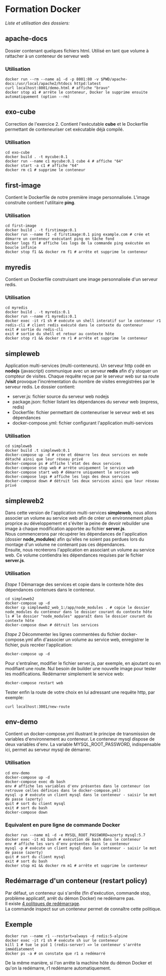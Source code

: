 # Formation Docker

_Liste et utilisation des dossiers:_

## apache-docs
Dossier contenant quelques fichiers html. Utilisé en tant que volume à rattacher à un conteneur de serveur web
### Utilisation
```
docker run --rm --name a1 -d -p 8001:80 -v $PWD/apache-docs:/usr/local/apache2/htdocs httpd:latest
curl localhost:8001/demo.html # affiche "bravo"
docker stop a1 # arrête le conteneur, Docker le supprime ensuite automatiquement (option --rm)
```

## exo-cube
Correction de l'exercice 2. Contient l'exécutable **cube** et le Dockerfile permettant de conteneuriser cet exécutable déjà compilé.

### Utilisation
```
cd exo-cube
docker build . -t mycube:0.1
docker run --name c1 mycube:0.1 cube 4 # affiche "64"
docker start -a c1 # affiche "64"
docker rm c1 # supprime le conteneur
```

## first-image
Contient le Dockerfile de notre première image personnalisée.
L'image construite contient l'utilitaire **ping**.
### Utilisation
```
cd first-image
docker build . -t firstimage:0.1
docker run --name f1 -d firstimage:0.1 ping example.com # crée et démarre un conteneur exécutant ping en tâche fond
docker logs f1 # affiche les logs de la commande ping exécutée en boucle infinie
docker stop f1 && docker rm f1 # arrête et supprime le conteneur
```

## myredis
Contient un Dockerfile construisant une image personnalisée d'un serveur redis.
### Utilisation
```
cd myredis
docker build . -t myredis:0.1
docker run --name r1 myredis:0.1
docker exec -it r1 sh # exécute un shell interatif sur le conteneur r1
redis-cli # client redis exécuté dans le contexte du conteneur
exit # sortie du redis-cli
exit # sortie du shell et retour au contexte hôte
docker stop r1 && docker rm r1 # arrête et supprime le conteneur
```

## simpleweb
Application multi-services (multi-conteneurs).
Un serveur http codé en **nodejs** (javascript) communique avec un serveur **redis** afin d'y stoquer un compteur de visites. Chaque requête reçue par le serveur web sur sa route **/visit** provoque l'incrémentation du nombre de visites enregistrées par le serveur redis.
Le dossier contient:
- server.js: fichier source du serveur web nodejs
- package.json: fichier listant les dépendances du serveur web (express, redis)
- Dockerfile: fichier permettant de conteneuriser le serveur web et ses dépendances
- docker-compose.yml: fichier configurant l'application multi-services

### Utilisation
```
cd simpleweb
docker build .t simpleweb:0.1
docker-compose up -d # crée et démarre les deux services en mode détaché ainsi que leur réseau privé
docker-compose ps # affiche l'état des deux services
docker-compose stop web # arrête uniquement le service web
docker-compose start web # démarre uniquement le service web
docker-compose logs # affiche les logs des deux services
docker-compose down # détruit les deux services ainsi que leur réseau privé
```

## simpleweb2
Dans cette version de l'application multi-services **simpleweb**, nous allons associer un volume au service web afin de créer un environnement plus proprice au développement et s'éviter la peine de devoir rebuilder une image à chaque modification apportée au fichier **server.js**.  
Nous commencerons par récupérer les dépendances de l'application (dossier **node_modules**) afin qu'elles ne soient pas perdues lors du montage d'un volume ne contenant pas ces dépendances.  
Ensuite, nous recréerons l'application en associant un volume au service web. Ce volume contiendra les dépendances requises par le fichier **server.js**.
### Utilisation
_Etape 1_
Démarrage des services et copie dans le contexte hôte des dépendances contenues dans le conteneur.
```
cd simpleweb2
docker-compose up -d
docker cp simpleweb2_web_1:/app/node_modules . # copie le dossier node_modules du conteneur dans le dossier courant du contexte hôte
ls # le dossier "node_modules" apparaît dans le dossier courant du contexte hôte
docker-compose down # détruit les services
```

_Etape 2_
Décommenter les lignes commentées du fichier docker-compose.yml afin d'associer un volume au service web, enregistrer le fichier, puis recréer l'application:
```
docker-compose up -d
```
Pour s'entraîner, modifier le fichier server.js, par exemple, en ajoutant ou en modifiant une route. Nul besoin de builder une nouvelle image pour tester les modifications. Redémarrer simplement le service web:
```
docker-compose restart web
```
Tester enfin la route de votre choix en lui adressant une requête http, par exemple:
```
curl localhost:3001/new-route
```

## env-demo
Contient un docker-compose.yml illustrant le principe de transmission de variables d'environnement au conteneur.
Le conteneur mysql dispose de deux variables d'env.
La variable MYSQL_ROOT_PASSWORD, indispensable ici, permet au serveur  mysql de démarrer.

### Utilisation
```
cd env-demo
docker-compose up -d
docker-compose exec db bash
env # affiche les variables d'env présentes dans le conteneur (on retrouve celles définies dans le docker-compose.yml)
mysql -p # exécute un client mysql dans le conteneur - saisir le mot de passe (azerty)
quit # sort du client mysql
exit # sort du bash
docker-compose down
```

### Equivalent en pure ligne de commande Docker
```
docker run --name m1 -d -e MYSQL_ROOT_PASSWORD=azerty mysql:5.7
docker exec -it m1 bash # exécution de bash dans le conteneur
env # affiche les vars d'env présentes dans le conteneur
mysql -p # exécute un client mysql dans le conteneur - saisir le mot de passe (azerty)
quit # sort du client mysql
exit # sort du bash
docker stop m1 && docker rm m1 # arrête et supprime le conteneur
```

## Redémarrage d'un conteneur (restart policy)
Par défaut, un conteneur qui s'arrếte (fin d'exécution, commande stop, problème applicatif, arrêt du démon Docker) ne redémarre pas.  
Il existe [4 politques de redémarrage](https://docs.docker.com/engine/reference/run/#restart-policies---restart).  
La commande inspect sur un conteneur permet de connaître cette politique. 

## Exemple
```
docker run --name r1 --restart=always -d redis:5-alpine
docker exec -it r1 sh # exécute sh sur le conteneur
kill 1 # tue le pid 1 (redis-server) => le conteneur s'arrête immédiatement
docker ps -a # on constate que r1 a redémarré
```
De la même manière, si l'on arrête la machine hôte du démon Docker et qu'on la redémarre, r1 redémarre automatiquement.

